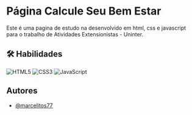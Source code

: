 # Página Calcule Seu Bem Estar

Este é uma pagina de estudo na desenvolvido em html, css e javascript para o trabalho de Atividades Extensionistas - Uninter.

## 🛠 Habilidades
![HTML5](https://img.shields.io/badge/html5-%23E34F26.svg?style=for-the-badge&logo=html5&logoColor=white)
![CSS3](https://img.shields.io/badge/css3-%231572B6.svg?style=for-the-badge&logo=css3&logoColor=white)
![JavaScript](https://img.shields.io/badge/javascript-%23323330.svg?style=for-the-badge&logo=javascript&logoColor=%23F7DF1E) 


## Autores

- [@marcelitos77](https://www.github.com/marcelitos77)
